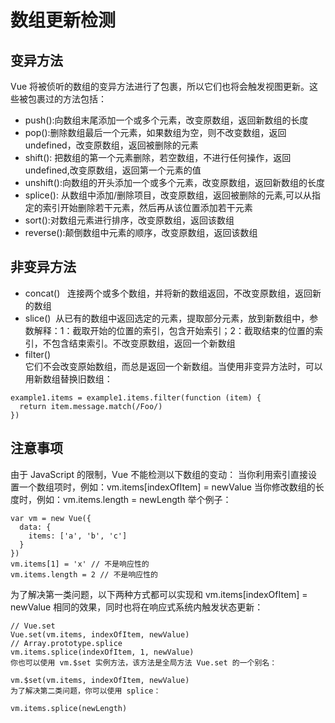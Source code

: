 # 数组更新检测
## 变异方法
Vue 将被侦听的数组的变异方法进行了包裹，所以它们也将会触发视图更新。这些被包裹过的方法包括：
* push():向数组末尾添加一个或多个元素，改变原数组，返回新数组的长度
* pop():删除数组最后一个元素，如果数组为空，则不改变数组，返回undefined，改变原数组，返回被删除的元素
* shift(): 把数组的第一个元素删除，若空数组，不进行任何操作，返回undefined,改变原数组，返回第一个元素的值
* unshift():向数组的开头添加一个或多个元素，改变原数组，返回新数组的长度  
* splice(): 从数组中添加/删除项目，改变原数组，返回被删除的元素,可以从指定的索引开始删除若干元素，然后再从该位置添加若干元素  
* sort():对数组元素进行排序，改变原数组，返回该数组
* reverse():颠倒数组中元素的顺序，改变原数组，返回该数组

## 非变异方法
* concat()   连接两个或多个数组，并将新的数组返回，不改变原数组，返回新的数组
* slice()  从已有的数组中返回选定的元素，提取部分元素，放到新数组中，参数解释：1：截取开始的位置的索引，包含开始索引；2：截取结束的位置的索引，不包含结束索引。不改变原数组，返回一个新数组
* filter()  
它们不会改变原始数组，而总是返回一个新数组。当使用非变异方法时，可以用新数组替换旧数组：
```
example1.items = example1.items.filter(function (item) {
  return item.message.match(/Foo/)
})
```
## 注意事项
由于 JavaScript 的限制，Vue 不能检测以下数组的变动：
当你利用索引直接设置一个数组项时，例如：vm.items[indexOfItem] = newValue
当你修改数组的长度时，例如：vm.items.length = newLength
举个例子：
```
var vm = new Vue({
  data: {
    items: ['a', 'b', 'c']
  }
})
vm.items[1] = 'x' // 不是响应性的
vm.items.length = 2 // 不是响应性的
```
为了解决第一类问题，以下两种方式都可以实现和 vm.items[indexOfItem] = newValue 相同的效果，同时也将在响应式系统内触发状态更新：
```
// Vue.set
Vue.set(vm.items, indexOfItem, newValue)
// Array.prototype.splice
vm.items.splice(indexOfItem, 1, newValue)
你也可以使用 vm.$set 实例方法，该方法是全局方法 Vue.set 的一个别名：

vm.$set(vm.items, indexOfItem, newValue)
为了解决第二类问题，你可以使用 splice：

vm.items.splice(newLength)
```